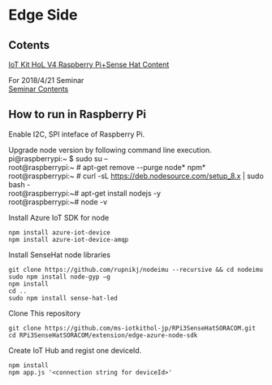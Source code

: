 # Edge Side

## Cotents 
[IoT Kit HoL V4 Raspberry Pi+Sense Hat Content](http://aka.ms/IoTKitHoLV4_RpiSH) 

For 2018/4/21 Seminar  
[Seminar Contents](http://aka.ms/IoTKitHoL201804_rs) 

## How to run in Raspberry Pi

Enable I2C, SPI inteface of Raspberry Pi.  

Upgrade node version by following command line execution. 
pi@raspberrypi:~ $ sudo su –  
root@raspberrypi:~ # apt-get remove --purge node* npm*  
root@raspberrypi:~ # curl -sL https://deb.nodesource.com/setup_8.x | sudo bash -  
root@raspberrypi:~# apt-get install nodejs -y   
root@raspberrypi:~# node -v 

Install Azure IoT SDK for node 
```
npm install azure-iot-device 
npm install azure-iot-device-amqp 
```

Install SenseHat node libraries 
```
git clone https://github.com/rupnikj/nodeimu --recursive && cd nodeimu
sudo npm install node-gyp –g
npm install
cd ..
sudo npm install sense-hat-led
```

Clone This repository 
```
git clone https://github.com/ms-iotkithol-jp/RPi3SenseHatSORACOM.git
cd RPi3SenseHatSORACOM/extension/edge-azure-node-sdk
```

Create IoT Hub and regist one deviceId. 

```
npm install
npm app.js '<connection string for deviceId>'
